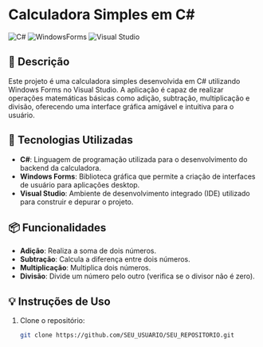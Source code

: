 # Calculadora Simples em C#

![C#](https://img.shields.io/badge/C%23-9b59b6?style=flat&logo=csharp&logoColor=white) ![WindowsForms](https://img.shields.io/badge/WindowsForms-0078d4?style=flat&logo=windows&logoColor=white) ![Visual Studio](https://img.shields.io/badge/Visual%20Studio-5c2d91?style=flat&logo=visualstudio&logoColor=white)

## 📝 Descrição

Este projeto é uma calculadora simples desenvolvida em C# utilizando Windows Forms no Visual Studio. A aplicação é capaz de realizar operações matemáticas básicas como adição, subtração, multiplicação e divisão, oferecendo uma interface gráfica amigável e intuitiva para o usuário.

## 🚀 Tecnologias Utilizadas

- **C#**: Linguagem de programação utilizada para o desenvolvimento do backend da calculadora.
- **Windows Forms**: Biblioteca gráfica que permite a criação de interfaces de usuário para aplicações desktop.
- **Visual Studio**: Ambiente de desenvolvimento integrado (IDE) utilizado para construir e depurar o projeto.

## 📦 Funcionalidades

- **Adição**: Realiza a soma de dois números.
- **Subtração**: Calcula a diferença entre dois números.
- **Multiplicação**: Multiplica dois números.
- **Divisão**: Divide um número pelo outro (verifica se o divisor não é zero).

## 💡 Instruções de Uso

1. Clone o repositório:
   ```bash
   git clone https://github.com/SEU_USUARIO/SEU_REPOSITORIO.git

